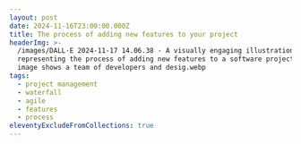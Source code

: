 ```yaml
---
layout: post
date: 2024-11-16T23:00:00.000Z
title: The process of adding new features to your project
headerImg: >-
  /images/DALL·E 2024-11-17 14.06.38 - A visually engaging illustration
  representing the process of adding new features to a software project. The
  image shows a team of developers and desig.webp
tags:
  - project management
  - waterfall
  - agile
  - features
  - process
eleventyExcludeFromCollections: true
---
```


